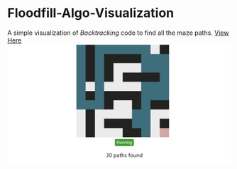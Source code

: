 # Floodfill-Algo-Visualization

A simple visualization of *Backtracking* code to find all the maze paths.
[View Here](https://sachinverma53121.github.io/Floodfill-Algo-Visualization/)
![1-Maze Path Animation](demo/maze_path.gif)

